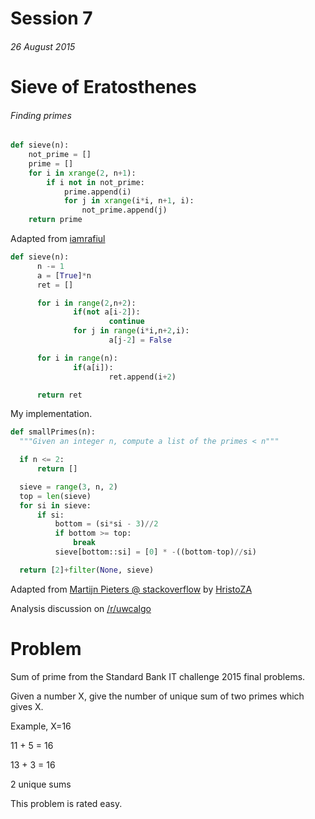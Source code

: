 # Session 7

###### 26 August 2015

Sieve of Eratosthenes
=====================
###### Finding primes

```python
def sieve(n):
    not_prime = []
    prime = []
    for i in xrange(2, n+1):
        if i not in not_prime:
            prime.append(i)
            for j in xrange(i*i, n+1, i):
                not_prime.append(j)
    return prime
  ```

  Adapted from [iamrafiul](https://iamrafiul.wordpress.com/2013/04/28/sieve-of-eratosthenes-in-python/)

  ```python
  def sieve(n):
        n -= 1
        a = [True]*n
        ret = []

        for i in range(2,n+2):
                if(not a[i-2]):
                        continue
                for j in range(i*i,n+2,i):
                        a[j-2] = False

        for i in range(n):
                if(a[i]):
                        ret.append(i+2)

        return ret
  ```

  My implementation.

  ```python
  def smallPrimes(n):
    """Given an integer n, compute a list of the primes < n"""

    if n <= 2:
        return []

    sieve = range(3, n, 2)
    top = len(sieve)
    for si in sieve:
        if si:
            bottom = (si*si - 3)//2
            if bottom >= top:
                break
            sieve[bottom::si] = [0] * -((bottom-top)//si)

    return [2]+filter(None, sieve)
  ```

  Adapted from [Martijn Pieters @ stackoverflow](https://stackoverflow.com/questions/20833956/nzec-error-in-python-code) by [HristoZA](https://github.com/HristoZA)

  Analysis discussion on [/r/uwcalgo](https://www.reddit.com/r/uwcalgo/comments/3ik6zw/analysis_of_third_primes_algorithm/)

Problem
=======

  Sum of prime from the Standard Bank IT challenge 2015 final problems.

  Given a number X, give the number of unique sum of two primes which gives X.

  Example, X=16

  11 + 5 = 16

  13 + 3 = 16

  2 unique sums

  This problem is rated easy.
